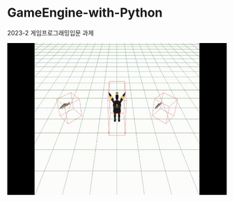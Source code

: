 # GameEngine-with-Python
2023-2 게임프로그래밍입문 과제

<img src="Result.gif" width="600px" height="350px" title="px(픽셀) 크기 설정" alt="RubberDuck"></img>
